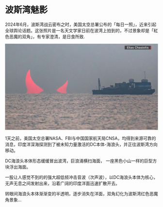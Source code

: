 # 波斯湾魅影

2024年6月，波斯湾战云密布之时，美国太空总署公布的「每日一照」，近来引起全球舆论话题。这张照片是一名天文学家日前在波湾上拍到的，不过景象却是「紅色恶魔的双角」，有专家澄清，是日食所致.

![海浪头本体（SEA HEAD DC）登陆波斯湾](../.gitbook/assets/image.jpeg)

1天之前，美国太空总署NASA、FBI与中国国家航天局CNSA，均得到来源可靠的消息，印度洋深海探测到了被未知力量激活的DC本体-海浪头，并正往波斯湾方向移动。

DC海浪头本体形态缓缓冒出波湾，巨浪涌横扫海面， 一座黑色小山一样的巨型方块浮出海面。

一股让人感觉不到的的强大超低频冲击音波（次声波），以DC海浪头本体为核心，无声无息之间发射出来，沿着广阔的印度洋面迅速扩散开去。

转眼间海浪头本体渐渐变的半透明，逐步消失在洋面，双角幻化为波斯湾红色恶魔角景象...

